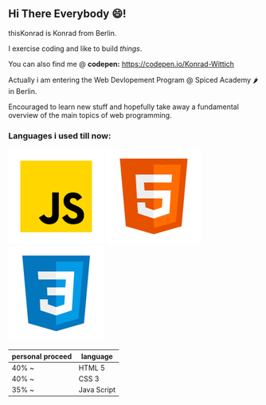 ## Hi There Everybody 😄!

thisKonrad is Konrad from Berlin.

I exercise coding and like to build *things*.

You can also find me @ **codepen:**
https://codepen.io/Konrad-Wittich


Actually i am entering the 
Web Devlopement Program 
@ Spiced Academy 🌶️ in Berlin.

Encouraged to learn new stuff 
and hopefully take away a
fundamental overview of the
main topics of web programming.

### Languages i used till now:

![jS-icon](./icons8-002javascript.svg)  	![jS-icon](./icons8-002html.svg) 	![jS-icon](./icons8-002css.svg)

| personal proceed | language|
| ----------- | ----------- |
|  40% ~| HTML 5|
|  40% ~| CSS 3|
|  35% ~| Java Script |



